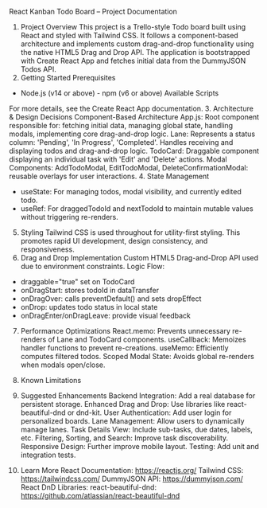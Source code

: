 React Kanban Todo Board – Project Documentation
1. Project Overview
This project is a Trello-style Todo board built using React and styled with Tailwind CSS. It follows a component-based architecture and implements custom drag-and-drop functionality using the native HTML5 Drag and Drop API. The application is bootstrapped with Create React App and fetches initial data from the DummyJSON Todos API.
2. Getting Started
Prerequisites
- Node.js (v14 or above) - npm (v6 or above)
Available Scripts

For more details, see the Create React App documentation.
3. Architecture & Design Decisions
Component-Based Architecture
App.js: Root component responsible for: fetching initial data, managing global state, handling modals, implementing core drag-and-drop logic.
Lane: Represents a status column: 'Pending', 'In Progress', 'Completed'. Handles receiving and displaying todos and drag-and-drop logic.
TodoCard: Draggable component displaying an individual task with 'Edit' and 'Delete' actions.
Modal Components: AddTodoModal, EditTodoModal, DeleteConfirmationModal: reusable overlays for user interactions.
4. State Management
- useState: For managing todos, modal visibility, and currently edited todo.
- useRef: For draggedTodoId and nextTodoId to maintain mutable values without triggering re-renders.
5. Styling
Tailwind CSS is used throughout for utility-first styling. This promotes rapid UI development, design consistency, and responsiveness.
6. Drag and Drop Implementation
Custom HTML5 Drag-and-Drop API used due to environment constraints.
Logic Flow:
- draggable="true" set on TodoCard
- onDragStart: stores todoId in dataTransfer
- onDragOver: calls preventDefault() and sets dropEffect
- onDrop: updates todo status in local state
- onDragEnter/onDragLeave: provide visual feedback
7. Performance Optimizations
React.memo: Prevents unnecessary re-renders of Lane and TodoCard components.
useCallback: Memoizes handler functions to prevent re-creations.
useMemo: Efficiently computes filtered todos.
Scoped Modal State: Avoids global re-renders when modals open/close.
8. Known Limitations

9. Suggested Enhancements
Backend Integration: Add a real database for persistent storage.
Enhanced Drag and Drop: Use libraries like react-beautiful-dnd or dnd-kit.
User Authentication: Add user login for personalized boards.
Lane Management: Allow users to dynamically manage lanes.
Task Details View: Include sub-tasks, due dates, labels, etc.
Filtering, Sorting, and Search: Improve task discoverability.
Responsive Design: Further improve mobile layout.
Testing: Add unit and integration tests.
10. Learn More
React Documentation: https://reactjs.org/
Tailwind CSS: https://tailwindcss.com/
DummyJSON API: https://dummyjson.com/
React DnD Libraries: react-beautiful-dnd: https://github.com/atlassian/react-beautiful-dnd
